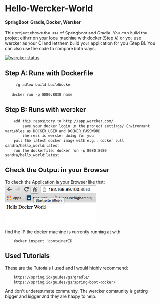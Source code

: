 # Hello-Wercker-World
#### SpringBoot, Gradle, Docker, Wercker

This project shows the use of Springboot and Gradle. You can build the project either on your local machine with docker (Step A) or you use wercker as your CI and let them build your application for you (Step B).
You can also use the code to compare both ways.

[![wercker status](https://app.wercker.com/status/f2e4c13fd194cde02c47337ea5da6baa/m "wercker status")](https://app.wercker.com/project/bykey/f2e4c13fd194cde02c47337ea5da6baa)


## Step A: Runs with Dockerfile

        ./gradlew build buildDocker
        
       docker run -p 8080:8080 name


## Step B: Runs with wercker

        add this repository to http://app.wercker.com/
            save your docker login in the project settings/ Environment variables as DOCKER_USER and DOCKER_PASSWORD
            the rest is wercker doing for you
        pull the latest docker image with e.g.: docker pull sandra/hello_world:latest
        run the dockerfile: docker run -p 8080:8080 sandra/hello_world:latest
        
## Check the Output in your Browser

To check the Application in your Browser like that:
![Screenshot](screenshot.png?raw=true "Title")

find the IP the docker machine is currently running at with

        docker inspect 'containerID'
        
## Used Tutorials
These are the Tutorials I used and I would highly recommend:

        https://spring.io/guides/gs/gradle/
        https://spring.io/guides/gs/spring-boot-docker/
        
And don't underestimate community. The wercker community is getting bigger and bigger and they are happy to help.

